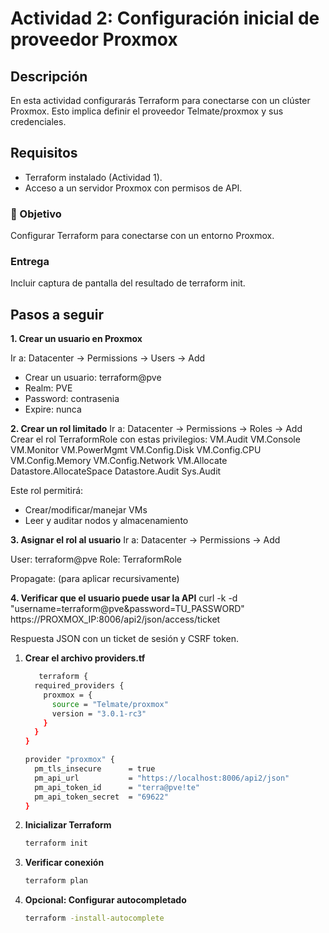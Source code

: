 # Actividad 2: Configuración inicial de proveedor Proxmox

## Descripción
En esta actividad configurarás Terraform para conectarse con un clúster Proxmox. Esto implica definir el proveedor Telmate/proxmox y sus credenciales.

## Requisitos
- Terraform instalado (Actividad 1).
- Acceso a un servidor Proxmox con permisos de API.

### 🎯 Objetivo
Configurar Terraform para conectarse con un entorno Proxmox.

### Entrega
Incluir captura de pantalla del resultado de terraform init.

## Pasos a seguir

**1. Crear un usuario en Proxmox**

Ir a: Datacenter → Permissions → Users → Add

- Crear un usuario: terraform@pve
- Realm: PVE
- Password: contrasenia
- Expire: nunca

**2. Crear un rol limitado**
Ir a: Datacenter → Permissions → Roles → Add
Crear el rol TerraformRole con estas privilegios:
VM.Audit
VM.Console
VM.Monitor
VM.PowerMgmt
VM.Config.Disk
VM.Config.CPU
VM.Config.Memory
VM.Config.Network
VM.Allocate
Datastore.AllocateSpace
Datastore.Audit
Sys.Audit

Este rol permitirá:

- Crear/modificar/manejar VMs
- Leer y auditar nodos y almacenamiento

**3. Asignar el rol al usuario**
Ir a: Datacenter → Permissions → Add

User: terraform@pve
Role: TerraformRole

Propagate: (para aplicar recursivamente)

**4. Verificar que el usuario puede usar la API**
curl -k -d "username=terraform@pve&password=TU_PASSWORD" https://PROXMOX_IP:8006/api2/json/access/ticket

Respuesta JSON con un ticket de sesión y CSRF token.


1. **Crear el archivo providers.tf**
   ```bash
      terraform {
     required_providers {
       proxmox = {
         source = "Telmate/proxmox"
         version = "3.0.1-rc3"
       }
     }
   }

   provider "proxmox" {
     pm_tls_insecure      = true
     pm_api_url           = "https://localhost:8006/api2/json"
     pm_api_token_id      = "terra@pve!te"
     pm_api_token_secret  = "69622"
   }
   ```
   
2. **Inicializar Terraform**
   ```bash
   terraform init
   ```

3. **Verificar conexión**
   ```bash
   terraform plan
   ```
7. **Opcional: Configurar autocompletado**
   ```bash
   terraform -install-autocomplete
   ```
